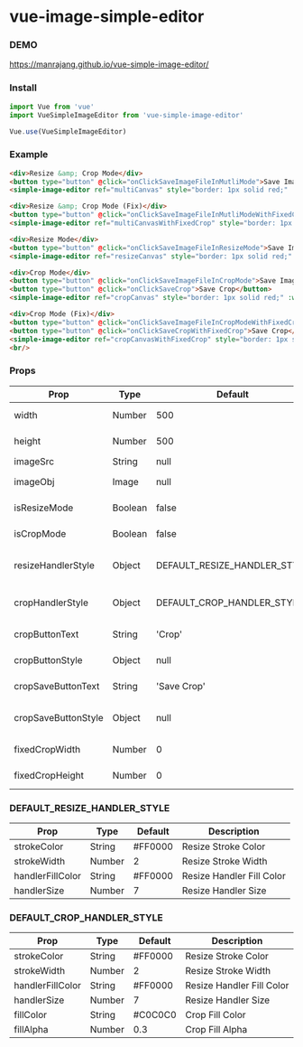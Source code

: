 # vue-image-simple-editor

### DEMO
https://manrajang.github.io/vue-simple-image-editor/

### Install
```js
import Vue from 'vue'
import VueSimpleImageEditor from 'vue-simple-image-editor'

Vue.use(VueSimpleImageEditor)
```

### Example
```html
<div>Resize &amp; Crop Mode</div>
<button type="button" @click="onClickSaveImageFileInMutliMode">Save Image File (Multi)</button>
<simple-image-editor ref="multiCanvas" style="border: 1px solid red;" :width="1000" :height="1000" :imageSrc="imageSrc" :imageObj="imageObj" @changeImage="onChangeImage"/>

<div>Resize &amp; Crop Mode (Fix)</div>
<button type="button" @click="onClickSaveImageFileInMutliModeWithFixedCrop">Save Image File (Multi)</button>
<simple-image-editor ref="multiCanvasWithFixedCrop" style="border: 1px solid red;" :width="1000" :height="1000" :imageSrc="imageSrc" :imageObj="imageObj" :fixedCropWidth="500" :fixedCropHeight="500" @changeImage="onChangeImage"/>

<div>Resize Mode</div>
<button type="button" @click="onClickSaveImageFileInResizeMode">Save Image File (Resize)</button>
<simple-image-editor ref="resizeCanvas" style="border: 1px solid red;" :width="1000" :height="1000" :imageSrc="imageSrc" :imageObj="imageObj" isResizeMode @changeImage="onChangeImage"/>

<div>Crop Mode</div>
<button type="button" @click="onClickSaveImageFileInCropMode">Save Image File (Crop)</button>
<button type="button" @click="onClickSaveCrop">Save Crop</button>
<simple-image-editor ref="cropCanvas" style="border: 1px solid red;" :width="1000" :height="1000" :imageSrc="imageSrc" :imageObj="imageObj" isCropMode @changeImage="onChangeImage"/>

<div>Crop Mode (Fix)</div>
<button type="button" @click="onClickSaveImageFileInCropModeWithFixedCrop">Save Image File (Crop)</button>
<button type="button" @click="onClickSaveCropWithFixedCrop">Save Crop</button>
<simple-image-editor ref="cropCanvasWithFixedCrop" style="border: 1px solid red;" :width="1000" :height="1000" :imageSrc="imageSrc" :imageObj="imageObj" isCropMode :fixedCropWidth="500" :fixedCropHeight="500" @changeImage="onChangeImage"/>
<br/>
```

### Props
| Prop                          | Type               | Default                      | Description                              |
|-------------------------------|--------------------|------------------------------|------------------------------------------|
| width                         | Number             | 500                          | Image Width                              |
| height                        | Number             | 500                          | Image Height                             |
| imageSrc                      | String             | null                         | Image Path                               |
| imageObj                      | Image              | null                         | Image Object                             |
| isResizeMode                  | Boolean            | false                        | Only Resize Mode                         |
| isCropMode                    | Boolean            | false                        | Only Crop Mode                           |
| resizeHandlerStyle            | Object             | DEFAULT_RESIZE_HANDLER_STYLE | Reisze Handler Style                     |
| cropHandlerStyle              | Object             | DEFAULT_CROP_HANDLER_STYLE   | Crop Handler Style                       |
| cropButtonText                | String             | 'Crop'                       | Crop Button Text                         |
| cropButtonStyle               | Object             | null                         | Crop Button Style                        |
| cropSaveButtonText            | String             | 'Save Crop'                  | Crop Save Button Text                    |
| cropSaveButtonStyle           | Object             | null                         | Crop Save Button Style                   |
| fixedCropWidth                | Number             | 0                            | Fixed Crop Width                         |
| fixedCropHeight               | Number             | 0                            | Fixed Crop Height                        |

### DEFAULT_RESIZE_HANDLER_STYLE
| Prop                          | Type               | Default     | Description                              |
|-------------------------------|--------------------|-------------|------------------------------------------|
| strokeColor                   | String             | #FF0000     | Resize Stroke Color                      |
| strokeWidth                   | Number             | 2           | Resize Stroke Width                      |
| handlerFillColor              | String             | #FF0000     | Resize Handler Fill Color                |
| handlerSize                   | Number             | 7           | Resize Handler Size                      |

### DEFAULT_CROP_HANDLER_STYLE
| Prop                          | Type               | Default     | Description                              |
|-------------------------------|--------------------|-------------|------------------------------------------|
| strokeColor                   | String             | #FF0000     | Resize Stroke Color                      |
| strokeWidth                   | Number             | 2           | Resize Stroke Width                      |
| handlerFillColor              | String             | #FF0000     | Resize Handler Fill Color                |
| handlerSize                   | Number             | 7           | Resize Handler Size                      |
| fillColor                     | String             | #C0C0C0     | Crop Fill Color                          |
| fillAlpha                     | Number             | 0.3         | Crop Fill Alpha                          |